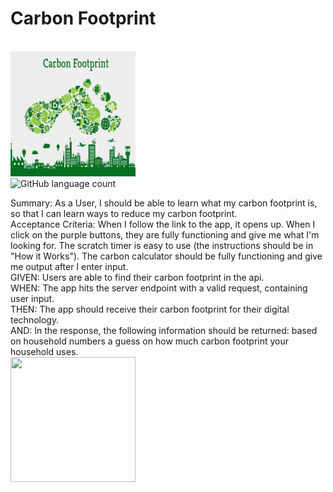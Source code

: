 <p align="center">
<h1>Carbon Footprint</h1><br>
<img src="https://github.com/Makellum/Hackathon/blob/master/carbon-footprint-blog.png" width="200" height="200"><br>
<img alt="GitHub language count" src="https://img.shields.io/github/languages/count/Makellum/Hackathon">

Summary: As a User, I should be able to learn what my carbon footprint is, so that I can learn ways to reduce my carbon footprint.<br>
Acceptance Criteria: When I follow the link to the app, it opens up. When I click on the purple buttons, they are fully functioning and give me what I'm looking for. The scratch timer is easy to use (the instructions should be in "How it Works"). The carbon calculator should be fully functioning and give me output after I enter input.<br>
GIVEN: Users are able to find their carbon footprint  in the api.<br>
WHEN: The app hits the server endpoint with a valid request, containing user input.<br>
THEN: The app should receive their carbon footprint for their digital technology.<br>
AND: In the response, the following information should be returned: based on household numbers a guess on how much carbon footprint your household uses.<br>
<img src="https://github.com/Makellum/Hackathon/blob/master/gif1.gif" width="200" height="200"><br>
</p>
